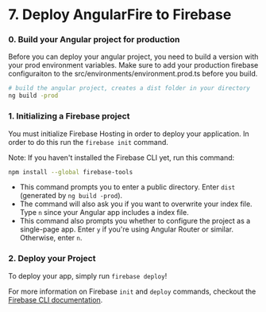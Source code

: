 # 7. Deploy AngularFire to Firebase

### 0. Build your Angular project for production

Before you can deploy your angular project, you need to build a version with your prod environment variables.
Make sure to add your production firebase configuraiton to the src/environments/environment.prod.ts before you build.

```bash
# build the angular project, creates a dist folder in your directory
ng build -prod
```

### 1. Initializing a Firebase project

You must initialize Firebase Hosting in order to deploy your application. In order to do this run the `firebase init` command.

Note: If you haven't installed the Firebase CLI yet, run this command:

```bash
npm install --global firebase-tools
```

- This command prompts you to enter a public directory. Enter `dist` (generated by `ng build -prod`).
- The command will also ask you if you want to overwrite your index file. Type `n` since your Angular app includes a index file.
- This command also prompts you whether to configure the project as a single-page app. Enter `y` if you're using Angular Router or similar. Otherwise, enter `n`.

### 2. Deploy your Project

To deploy your app, simply run `firebase deploy`!

For more information on Firebase `init` and `deploy` commands, checkout the [Firebase CLI documentation](https://firebase.google.com/docs/cli/).
